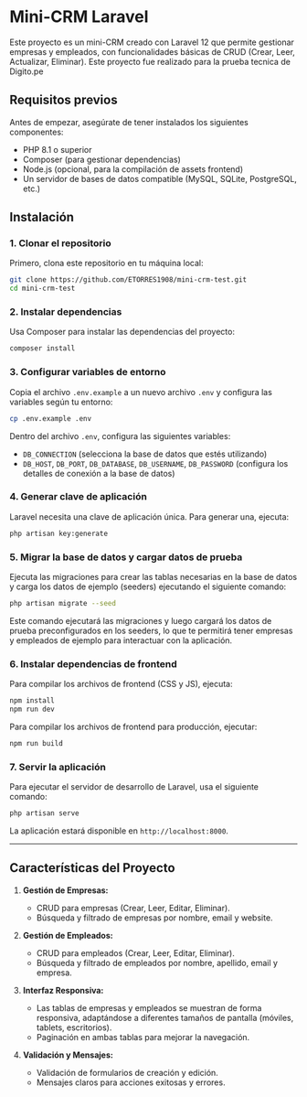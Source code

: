 # Mini-CRM Laravel

Este proyecto es un mini-CRM creado con Laravel 12 que permite gestionar
empresas y empleados, con funcionalidades básicas de CRUD (Crear, Leer,
Actualizar, Eliminar). Este proyecto fue realizado para la prueba tecnica de
Digito.pe

## Requisitos previos

Antes de empezar, asegúrate de tener instalados los siguientes componentes:

- PHP 8.1 o superior
- Composer (para gestionar dependencias)
- Node.js (opcional, para la compilación de assets frontend)
- Un servidor de bases de datos compatible (MySQL, SQLite, PostgreSQL, etc.)

## Instalación

### 1. Clonar el repositorio

Primero, clona este repositorio en tu máquina local:

```bash
git clone https://github.com/ETORRES1908/mini-crm-test.git
cd mini-crm-test
```

### 2. Instalar dependencias

Usa Composer para instalar las dependencias del proyecto:

```bash
composer install
```

### 3. Configurar variables de entorno

Copia el archivo `.env.example` a un nuevo archivo `.env` y configura las
variables según tu entorno:

```bash
cp .env.example .env
```

Dentro del archivo `.env`, configura las siguientes variables:

- `DB_CONNECTION` (selecciona la base de datos que estés utilizando)
- `DB_HOST`, `DB_PORT`, `DB_DATABASE`, `DB_USERNAME`, `DB_PASSWORD` (configura
  los detalles de conexión a la base de datos)

### 4. Generar clave de aplicación

Laravel necesita una clave de aplicación única. Para generar una, ejecuta:

```bash
php artisan key:generate
```

### 5. Migrar la base de datos y cargar datos de prueba

Ejecuta las migraciones para crear las tablas necesarias en la base de datos y
carga los datos de ejemplo (seeders) ejecutando el siguiente comando:

```bash
php artisan migrate --seed
```

Este comando ejecutará las migraciones y luego cargará los datos de prueba
preconfigurados en los seeders, lo que te permitirá tener empresas y empleados
de ejemplo para interactuar con la aplicación.

### 6. Instalar dependencias de frontend

Para compilar los archivos de frontend (CSS y JS), ejecuta:

```bash
npm install
npm run dev
```

Para compilar los archivos de frontend para producción, ejecutar:
```bash
npm run build
```

### 7. Servir la aplicación

Para ejecutar el servidor de desarrollo de Laravel, usa el siguiente comando:

```bash
php artisan serve
```

La aplicación estará disponible en `http://localhost:8000`.

---

## Características del Proyecto

1. **Gestión de Empresas:**
   - CRUD para empresas (Crear, Leer, Editar, Eliminar).
   - Búsqueda y filtrado de empresas por nombre, email y website.

2. **Gestión de Empleados:**
   - CRUD para empleados (Crear, Leer, Editar, Eliminar).
   - Búsqueda y filtrado de empleados por nombre, apellido, email y empresa.

3. **Interfaz Responsiva:**
   - Las tablas de empresas y empleados se muestran de forma responsiva,
     adaptándose a diferentes tamaños de pantalla (móviles, tablets,
     escritorios).
   - Paginación en ambas tablas para mejorar la navegación.

4. **Validación y Mensajes:**
   - Validación de formularios de creación y edición.
   - Mensajes claros para acciones exitosas y errores.
